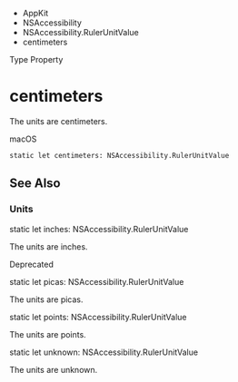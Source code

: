 

- AppKit
- NSAccessibility
- NSAccessibility.RulerUnitValue
-  centimeters 

Type Property

# centimeters

The units are centimeters.

macOS

``` source
static let centimeters: NSAccessibility.RulerUnitValue
```

## See Also

### Units

static let inches: NSAccessibility.RulerUnitValue

The units are inches.

Deprecated

static let picas: NSAccessibility.RulerUnitValue

The units are picas.

static let points: NSAccessibility.RulerUnitValue

The units are points.

static let unknown: NSAccessibility.RulerUnitValue

The units are unknown.

